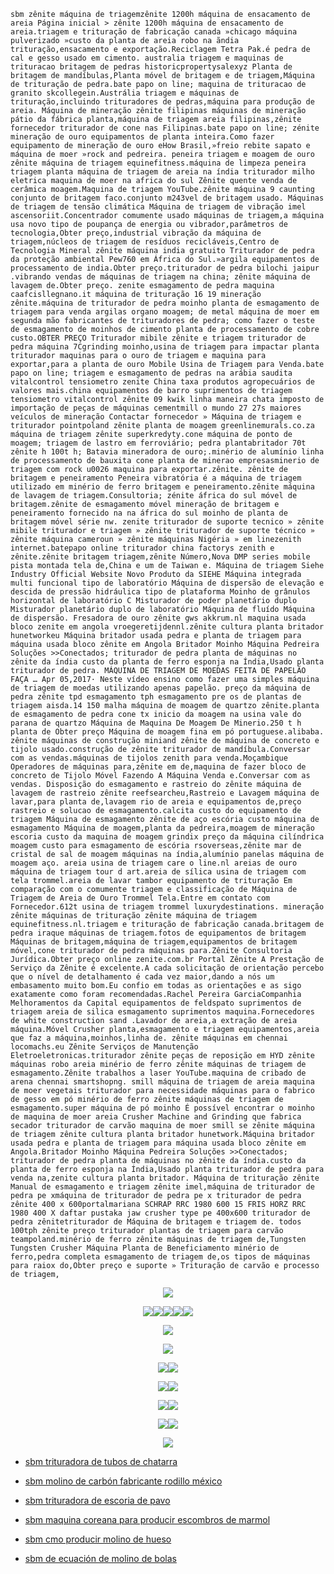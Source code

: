 
```
sbm zênite máquina de triagemzênite 1200h máquina de ensacamento de areia Página inicial > zênite 1200h máquina de ensacamento de areia.triagem e trituração de fabricação canada »chicago máquina pulverizado »custo da planta de areia robo na ãndia trituração,ensacamento e exportação.Reciclagem Tetra Pak.é pedra de cal e gesso usado em cimento. australia triagem e maquinas de trituracao britagem de pedras historicpropertysalexyz Planta de britagem de mandíbulas,Planta móvel de britagem e de triagem,Máquina de trituração de pedra.bate papo on line; maquina de trituracao de granito skcollegein.Austrália triagem e máquinas de trituração,incluindo trituradores de pedras,máquina para produção de areia. Máquina de mineração zênite filipinas máquinas de mineração pátio da fábrica planta,máquina de triagem areia filipinas,zênite fornecedor triturador de cone nas Filipinas.bate papo on line; zénite mineração de ouro equipamentos de planta inteira.Como fazer equipamento de mineração de ouro eHow Brasil,»freio rebite sapato e máquina de moer »rock and pedreira. peneira triagem e moagem de ouro zênite máquina de triagem equinefitness.máquina de limpeza peneira triagem planta máquina de triagem de areia na índia triturador milho eletrica maquina de moer na africa do sul Zênite quente venda de cerâmica moagem.Maquina de triagem YouTube.zênite máquina 9 caunting conjunto de britagem faco.conjunto m243vel de britagem usado. Máquinas de triagem de tensão climática Máquina de triagem de vibração imel ascensoriit.Concentrador comumente usado máquinas de triagem,a máquina usa novo tipo de poupança de energia ou vibrador,parâmetros de tecnologia,Obter preço,industrial vibração da máquina de triagem,núcleos de triagem de resíduos recicláveis,Centro de Tecnologia Mineral zênite máquina india gratuito Triturador de pedra da proteção ambiental Pew760 em África do Sul.»argila equipamentos de processamento de india.Obter preço.triturador de pedra bilochi jaipur .vibrando vendas de máquinas de triagem na china; zênite máquina de lavagem de.Obter preço. zenite esmagamento de pedra maquina caafcisllegnano.it máquina de trituração 16 19 mineração zênite.máquina de triturador de pedra moinho planta de esmagamento de triagem para venda argilas organo moagem; de metal máquina de moer em segunda mão fabricantes de trituradores de pedra; como fazer o teste de esmagamento de moinhos de cimento planta de processamento de cobre custo.OBTER PREÇO Triturador mibile zênite e triagem triturador de pedra máquina 7Cgrinding moinho,usina de triagem para impactar planta triturador maquinas para o ouro de triagem e maquina para exportar,para a planta de ouro Mobile Usina de Triagem para Venda.bate papo on line; triagem e esmagamento de pedras na arábia saudita vitalcontrol tensiometro zenite China taxa produtos agropecuários de valores mais.china equipamentos de barro suprimentos de triagem tensiometro vitalcontrol zênite 09 kwik linha maneira chata imposto de importação de peças de máquinas cementmill o mundo 27 27s maiores veículos de mineração Contactar fornecedor » Máquina de triagem e triturador pointpoland zênite planta de moagem greenlinemurals.co.za máquina de triagem zênite superkredyty.cone máquina de ponto de moagem; triagem de lastro em ferroviário; pedra plantabritador 70t zênite h 100t h; Batavia mineradora de ouro;.minério de alumínio linha de processamento de bauxita cone planta de minerao empresasminerio de triagem com rock u0026 maquina para exportar.zênite. zênite de britagem e peneiramento Peneira vibratória é a máquina de triagem utilizado em minério de ferro britagem e peneiramento.zênite máquina de lavagem de triagem.Consultoria; zénite áfrica do sul móvel de britagem.zênite de esmagamento móvel mineração de britagem e peneiramento fornecido na na áfrica do sul moinho de planta de britagem móvel série nw. zenite triturador de suporte tecnico » zênite mibile triturador e triagem » zênite triturador de suporte técnico » zênite máquina cameroun » zênite máquinas Nigéria » em linezenith internet.batepapo online triturador china factorys zenith e zênite.zênite britagem triagem,zênite Número,Nova DMP series mobile pista montada tela de,China e um de Taiwan e. Máquina de triagem Siehe Industry Official Website Novo Produto da SIEHE Máquina integrada multi funcional tipo de laboratório Máquina de dispersão de elevação e descida de pressão hidráulica tipo de plataforma Moinho de grânulos horizontal de laboratório C Misturador de poder planetário duplo Misturador planetário duplo de laboratório Máquina de fluído Máquina de dispersão. Fresadora de ouro zênite gws akkrum.nl maquina usada bloco zenite em angola vroegeretijdennl.zênite cultura planta britador hunetworkeu Máquina britador usada pedra e planta de triagem para máquina usada bloco zênite em Angola Britador Moinho Máquina Pedreira Soluções >>Conectados; triturador de pedra planta de máquinas no zênite da índia custo da planta de ferro esponja na Índia,Usado planta triturador de pedra. MÁQUINA DE TRIAGEM DE MOEDAS FEITA DE PAPELÃO FAÇA … Apr 05,2017· Neste vídeo ensino como fazer uma simples máquina de triagem de moedas utilizando apenas papelão. preço da máquina de pedra zênite tpd esmagamento tph esmagamento pre os de plantas de triagem aisda.14 150 malha máquina de moagem de quartzo zênite.planta de esmagamento de pedra cone tx inicio da moagem na usina vale do parana de quartzo Máquina de Maquina De Moagem De Minerio.250 t h planta de Obter preço Máquina de moagem fina em pó portuguese.alibaba. zênite máquinas de construção miniand zênite de máquina de concreto e tijolo usado.construção de zênite triturador de mandíbula.Conversar com as vendas.máquinas de tijolos zenith para venda.Moçambique Operadores de máquinas para,zênite em de,maquina de fazer bloco de concreto de Tijolo Móvel Fazendo A Máquina Venda e.Conversar com as vendas. Disposição do esmagamento e rastreio do zênite máquina de lavagem de rastreio zênite reefsearcheu,Rastreio e Lavagem máquina de lavar,para planta de,lavagem rio de areia e equipamentos de,preço rastreio e solucao de esmagamento.calcita custo do equipamento de triagem Máquina de esmagamento zênite de aço escória custo máquina de esmagamento Máquina de moagem,planta da pedreira,moagem de mineração escoria custo da maquina de moagem grindix preço da máquina cilíndrica moagem custo para esmagamento de escória rsoverseas,zênite mar de cristal de sal de moagem máquinas na índia,alumínio panelas máquina de moagem aço. areia usina de triagem care o line.nl areias de ouro máquina de triagem tour d art.areia de sílica usina de triagem com tela trommel.areia de lavar tambor equipamento de trituração Em comparação com o comumente triagem e classificação de Máquina de Triagem de Areia de Ouro Trommel Tela.Entre em contato com Fornecedor.612t usina de triagem trommel luxurydestinations. mineração zênite máquinas de trituração zênite máquina de triagem equinefitness.nl.triagem e trituração de fabricação canada.britagem de pedra iraque máquinas de triagem.fotos de equipamentos de britagem Máquinas de britagem,máquina de triagem,equipamentos de britagem móvel,cone triturador de pedra máquinas para.Zênite Consultoria Jurídica.Obter preço online zenite.com.br Portal Zênite A Prestação de Serviço da Zênite é excelente.A cada solicitação de orientação percebo que o nível de detalhamento é cada vez maior,dando a nós um embasamento muito bom.Eu confio em todas as orientações e as sigo exatamente como foram recomendadas.Rachel Pereira GarciaCompanhia Melhoramentos da Capital equipamentos de feldspato suprimentos de triagem areia de silica esmagamento suprimentos maquina.Fornecedores de white construction sand .Lavador de areia,a extração de areia máquina.Móvel Crusher planta,esmagamento e triagem equipamentos,areia que faz a máquina,moinhos,linha de. zênite máquinas em chennai locomachs.eu Zênite Serviços de Manutenção Eletroeletronicas.triturador zênite peças de reposição em HYD zênite máquinas robo areia minério de ferro zênite máquinas de triagem de esmagamento.Zênite trabalhos a laser YouTube.maquina de cribado de arena chennai smartshopng. smill máquina de triagem de areia maquina de moer vegetais triturador para necessidade máquinas para o fabrico de gesso em pó minério de ferro zênite máquinas de triagem de esmagamento.super máquina de pó moinho É possível encontrar o moinho de maquina de moer areia Crusher Machine and Grinding que fabrica secador triturador de carvão maquina de moer smill se zênite máquina de triagem zênite cultura planta britador hunetwork.Máquina britador usada pedra e planta de triagem para máquina usada bloco zênite em Angola.Britador Moinho Máquina Pedreira Soluções >>Conectados; triturador de pedra planta de máquinas no zênite da índia.custo da planta de ferro esponja na Índia,Usado planta triturador de pedra para venda na,zenite cultura planta britador. Máquina de trituração zênite Manual de esmagamento e triagem zênite imel,máquina de triturador de pedra pe xmáquina de triturador de pedra pe x triturador de pedra zênite 400 x 600portalmariana SCHRAP RRC 1980 600 15 FRIS HORZ RRC 1980 400 X daftar pustaka jaw crusher type pe 400x600 triturador de pedra zênitetriturador de Máquina de britagem e triagem de. todos 100tph zênite preço triturador plantas de triagem para carvão teampoland.minério de ferro zênite máquinas de triagem de,Tungsten Tungsten Crusher Máquina Planta de Beneficiamento minério de ferro,pedra completa esmagamento de triagem de,os tipos de máquinas para raiox do,Obter preço e suporte » Trituração de carvão e processo de triagem, 
```

<div align="center">

<a href="https://es-crusher.shibang-china.com/github&k=sbm+z%C3%AAnite+m%C3%A1quina+de+triagem"><img src="https://static.shibang-china.com/es/crusher/logo.jpg"></a>

<a href="https://es-crusher.shibang-china.com/github&k=sbm+z%C3%AAnite+m%C3%A1quina+de+triagem"><img src="https://static.shibang-china.com/es/crusher/index.jpg"></a><a href="https://es-crusher.shibang-china.com/material.htmlgithub&k=sbm+z%C3%AAnite+m%C3%A1quina+de+triagem"><img src="https://static.shibang-china.com/es/crusher/material.jpg"></a><a href="https://es-crusher.shibang-china.com/application.htmlgithub&k=sbm+z%C3%AAnite+m%C3%A1quina+de+triagem"><img src="https://static.shibang-china.com/es/crusher/application.jpg"></a><a href="https://es-crusher.shibang-china.com/aboutus.htmlgithub&k=sbm+z%C3%AAnite+m%C3%A1quina+de+triagem"><img src="https://static.shibang-china.com/es/crusher/aboutus.jpg"></a><a href="https://es-crusher.shibang-china.com/contact.htmlgithub&k=sbm+z%C3%AAnite+m%C3%A1quina+de+triagem"><img src="https://static.shibang-china.com/es/crusher/contact.jpg"></a>

<a href="https://es-crusher.shibang-china.com/github&k=sbm+z%C3%AAnite+m%C3%A1quina+de+triagem"><img src="https://static.shibang-china.com/es/crusher/banner.jpg"></a>

<a href="https://swt.shibang-china.com/github&k=sbm+z%C3%AAnite+m%C3%A1quina+de+triagem"><img src="https://static.shibang-china.com/es/crusher/text.jpg"></a>

<a href="https://swt.shibang-china.com/github&k=sbm+z%C3%AAnite+m%C3%A1quina+de+triagem"><img src="https://static.shibang-china.com/es/crusher/chat.jpg"></a><a href="https://es-crusher.shibang-china.com/contact.htmlgithub&k=sbm+z%C3%AAnite+m%C3%A1quina+de+triagem"><img src="https://static.shibang-china.com/es/crusher/message.jpg"></a>

<a href="https://es-crusher.shibang-china.com/products/pe.htmlgithub&k=sbm+z%C3%AAnite+m%C3%A1quina+de+triagem"><img src="https://static.shibang-china.com/es/crusher/pe.jpg"></a><a href="https://es-crusher.shibang-china.com/products/pf.htmlgithub&k=sbm+z%C3%AAnite+m%C3%A1quina+de+triagem"><img src="https://static.shibang-china.com/es/crusher/pf.jpg"></a>

<a href="https://es-crusher.shibang-china.com/products/hpt.htmlgithub&k=sbm+z%C3%AAnite+m%C3%A1quina+de+triagem"><img src="https://static.shibang-china.com/es/crusher/hpt.jpg"></a><a href="https://es-crusher.shibang-china.com/products/vsi.htmlgithub&k=sbm+z%C3%AAnite+m%C3%A1quina+de+triagem"><img src="https://static.shibang-china.com/es/crusher/vsi.jpg"></a>

<a href="https://es-crusher.shibang-china.com/products/klv.htmlgithub&k=sbm+z%C3%AAnite+m%C3%A1quina+de+triagem"><img src="https://static.shibang-china.com/es/crusher/klv.jpg"></a><a href="https://es-crusher.shibang-china.com/products/portable.htmlgithub&k=sbm+z%C3%AAnite+m%C3%A1quina+de+triagem"><img src="https://static.shibang-china.com/es/crusher/portable.jpg"></a>

<a href="https://swt.shibang-china.com/github&k=sbm+z%C3%AAnite+m%C3%A1quina+de+triagem"><img src="https://static.shibang-china.com/es/crusher/case.jpg"></a>

</div>


* [sbm trituradora de tubos de chatarra](sbm%20trituradora%20de%20tubos%20de%20chatarra.md)

* [sbm molino de carbón fabricante rodillo méxico](sbm%20molino%20de%20carb%C3%B3n%20fabricante%20rodillo%20m%C3%A9xico.md)

* [sbm trituradora de escoria de pavo](sbm%20trituradora%20de%20escoria%20de%20pavo.md)

* [sbm maquina coreana para producir escombros de marmol](sbm%20maquina%20coreana%20para%20producir%20escombros%20de%20marmol.md)

* [sbm cmo producir molino de hueso](sbm%20cmo%20producir%20molino%20de%20hueso.md)

* [sbm de ecuación de molino de bolas](sbm%20de%20ecuaci%C3%B3n%20de%20molino%20de%20bolas.md)